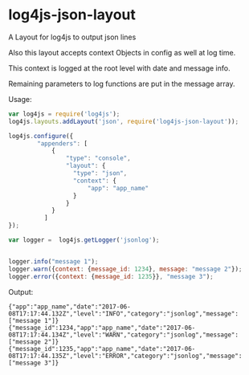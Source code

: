 # log4js-json-layout
A Layout for log4js to output json lines 

Also this layout accepts context Objects in config as well at log time.

This context is logged at the root level with date and message info.

Remaining parameters to log functions are put in the message array.

Usage: 
```javascript
var log4js = require('log4js');
log4js.layouts.addLayout('json', require('log4js-json-layout'));

log4js.configure({
        "appenders": [
            {
                "type": "console",
                "layout": {
                  "type": "json",
                  "context": {
                      "app": "app_name"
                  }
                }
            }
          ]
});

var logger =  log4js.getLogger('jsonlog');


logger.info("message 1");
logger.warn({context: {message_id: 1234}, message: "message 2"});
logger.error({context: {message_id: 1235}}, "message 3");
```

Output:
```
{"app":"app_name","date":"2017-06-08T17:17:44.132Z","level":"INFO","category":"jsonlog","message":["message 1"]}
{"message_id":1234,"app":"app_name","date":"2017-06-08T17:17:44.134Z","level":"WARN","category":"jsonlog","message":["message 2"]}
{"message_id":1235,"app":"app_name","date":"2017-06-08T17:17:44.135Z","level":"ERROR","category":"jsonlog","message":["message 3"]}
```
